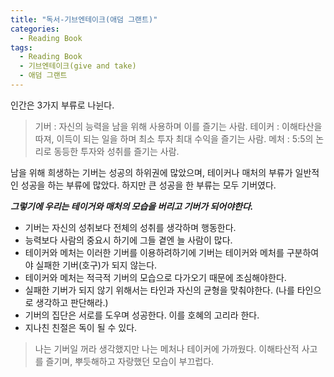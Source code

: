 ```yaml
---
title: "독서-기브엔테이크(애덤 그랜트)"
categories:
  - Reading Book
tags:
  - Reading Book
  - 기브엔테이크(give and take)
  - 애덤 그랜트
---
```


인간은 3가지 부류로 나뉜다. 
> 기버 : 자신의 능력을 남을 위해 사용하며 이를 즐기는 사람.
> 테이커 : 이해타산을 따져, 이득이 되는 일을 하며 최소 투자 최대 수익을 즐기는 사람.
> 메처 : 5:5의 논리로 동등한 투자와 성취를 즐기는 사람.

남을 위해 희생하는 기버는 성공의 하위권에 많았으며, 테이커나 매처의 부류가 일반적인 성공을 하는 부류에 많았다.
하지만 큰 성공을 한 부류는 모두 기버였다. 

**_그렇기에 우리는 테이거와 매처의 모습을 버리고 기버가 되어야한다._**

- 기버는 자신의 성취보다 전체의 성취를 생각하며 행동한다. 
- 능력보다 사람의 중요시 하기에 그들 곁엔 늘 사람이 많다.
- 테이커와 메처는 이러한 기버를 이용하려하기에 기버는 테이커와 메처를 구분하여야 실패한 기버(호구)가 되지 않는다.
- 테이커와 메처는 적극적 기버의 모습으로 다가오기 때문에 조심해야한다.
- 실패한 기버가 되지 않기 위해서는 타인과 자신의 균형을 맞춰야한다. (나를 타인으로 생각하고 판단해라.)
- 기버의 집단은 서로를 도우며 성공한다. 이를 호혜의 고리라 한다.
- 지나친 친절은 독이 될 수 있다. 

> 나는 기버일 꺼라 생각했지만 나는 메처나 테이커에 가까웠다. 
> 이해타산적 사고를 즐기며, 뿌듯해하고 자랑했던 모습이 부끄럽다. 

